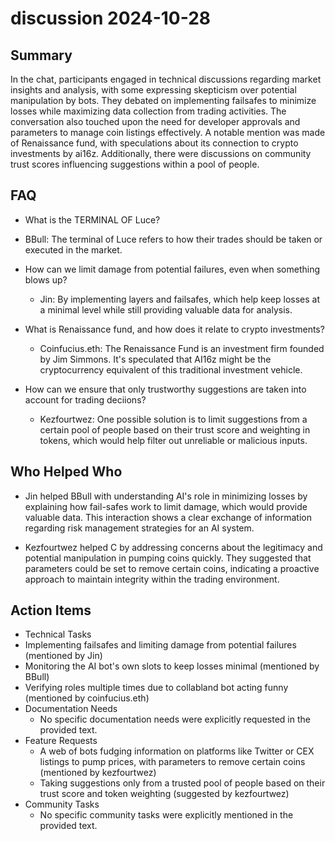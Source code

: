 # discussion 2024-10-28

## Summary

In the chat, participants engaged in technical discussions regarding market insights and analysis, with some expressing skepticism over potential manipulation by bots. They debated on implementing failsafes to minimize losses while maximizing data collection from trading activities. The conversation also touched upon the need for developer approvals and parameters to manage coin listings effectively. A notable mention was made of Renaissance fund, with speculations about its connection to crypto investments by ai16z. Additionally, there were discussions on community trust scores influencing suggestions within a pool of people.

## FAQ

- What is the TERMINAL OF Luce?
- BBull: The terminal of Luce refers to how their trades should be taken or executed in the market.

- How can we limit damage from potential failures, even when something blows up?

    - Jin: By implementing layers and failsafes, which help keep losses at a minimal level while still providing valuable data for analysis.

- What is Renaissance fund, and how does it relate to crypto investments?

    - Coinfucius.eth: The Renaissance Fund is an investment firm founded by Jim Simmons. It's speculated that AI16z might be the cryptocurrency equivalent of this traditional investment vehicle.

- How can we ensure that only trustworthy suggestions are taken into account for trading deciions?
    - Kezfourtwez: One possible solution is to limit suggestions from a certain pool of people based on their trust score and weighting in tokens, which would help filter out unreliable or malicious inputs.

## Who Helped Who

- Jin helped BBull with understanding AI's role in minimizing losses by explaining how fail-safes work to limit damage, which would provide valuable data. This interaction shows a clear exchange of information regarding risk management strategies for an AI system.

- Kezfourtwez helped C by addressing concerns about the legitimacy and potential manipulation in pumping coins quickly. They suggested that parameters could be set to remove certain coins, indicating a proactive approach to maintain integrity within the trading environment.

## Action Items

- Technical Tasks
- Implementing failsafes and limiting damage from potential failures (mentioned by Jin)
- Monitoring the AI bot's own slots to keep losses minimal (mentioned by BBull)
- Verifying roles multiple times due to collabland bot acting funny (mentioned by coinfucius.eth)
- Documentation Needs
    - No specific documentation needs were explicitly requested in the provided text.
- Feature Requests
    - A web of bots fudging information on platforms like Twitter or CEX listings to pump prices, with parameters to remove certain coins (mentioned by kezfourtwez)
    - Taking suggestions only from a trusted pool of people based on their trust score and token weighting (suggested by kezfourtwez)
- Community Tasks
    - No specific community tasks were explicitly mentioned in the provided text.
